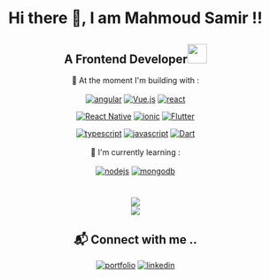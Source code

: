 
<h1 align="center">Hi there 👋, I am Mahmoud Samir !!</h1>
<h2 align="center">A Frontend Developer<img src="https://media.giphy.com/media/WUlplcMpOCEmTGBtBW/giphy.gif" width="35"></h2>


<div align="center">

🎢 At the moment I'm building with : <br/> <br/>
[![angular](https://img.shields.io/badge/Angular-DD0031?style=for-the-badge&logo=angular&logoColor=white)](https://github.com/msamirzayed)
 [![Vue.js](https://img.shields.io/badge/vuejs-%2335495e.svg?style=for-the-badge&logo=vuedotjs&logoColor=%234FC08D)](https://github.com/msamirzayed)
[![react](https://img.shields.io/badge/React-20232A?style=for-the-badge&logo=react&logoColor=61DAFB)](https://github.com/msamirzayed)



[![React Native](https://img.shields.io/badge/React_Native-%2320232a.svg?style=for-the-badge&logo=react&logoColor=%2361DAFB)](https://github.com/msamirzayed)
 [![ionic](https://img.shields.io/badge/Ionic-3880FF?style=for-the-badge&logo=ionic&logoColor=white)](https://github.com/msamirzayed)
[![Flutter](https://img.shields.io/badge/Flutter-02569B?style=for-the-badge&logo=flutter&logoColor=fff)](https://github.com/msamirzayed)



[![typescript](https://img.shields.io/badge/TypeScript-007ACC?style=for-the-badge&logo=typescript&logoColor=white)](https://github.com/msamirzayed)
[![javascript](https://img.shields.io/badge/JavaScript-323330?style=for-the-badge&logo=javascript&logoColor=F7DF1E)](https://github.com/msamirzayed)
[![Dart](https://img.shields.io/badge/Dart-%230175C2.svg?style=for-the-badge&logo=dart&logoColor=white)](https://github.com/msamirzayed)
<br/><br/>
🌱 I'm currently learning : <br/> <br/>
[![nodejs](https://img.shields.io/badge/Node.js-339933?style=for-the-badge&logo=nodedotjs&logoColor=white)](https://github.com/msamirzayed)
[![mongodb](https://img.shields.io/badge/MongoDB-4EA94B?style=for-the-badge&logo=mongodb&logoColor=white)](https://github.com/msamirzayed)
#

![](https://github-readme-streak-stats.herokuapp.com/?user=msamirzayed&theme=dark&hide_border=false)<br/>
![](https://github-profile-trophy.vercel.app/?username=msamirzayed&theme=radical&no-frame=false&no-bg=true&margin-w=4&rank=-?&row=2&column=3)<br/>




## 📬 Connect with me .. <br/>
[![portfolio](https://img.shields.io/badge/website-000000?style=for-the-badge&logo=About.me&logoColor=white)](https://modsamir.com/)
[![linkedin](https://img.shields.io/badge/linkedin-0A66C2?style=for-the-badge&logo=linkedin&logoColor=white)](https://www.linkedin.com/in/mahmoud-samir01/)
</div>











